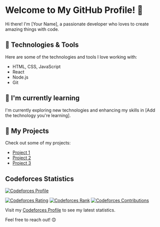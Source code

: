 # Welcome to My GitHub Profile! 👋

Hi there! I'm [Your Name], a passionate developer who loves to create amazing things with code.

## 🔧 Technologies & Tools

Here are some of the technologies and tools I love working with:

- HTML, CSS, JavaScript
- React
- Node.js
- Git

## 🌱 I'm currently learning

I'm currently exploring new technologies and enhancing my skills in [Add the technology you're learning].

## 🚀 My Projects

Check out some of my projects:

- [Project 1](link-to-project-1)
- [Project 2](link-to-project-2)
- [Project 3](link-to-project-3)

## Codeforces Statistics

[![Codeforces Profile](https://img.shields.io/badge/Codeforces-Profile-blue?style=flat-square&logo=codeforces)](https://codeforces.com/profile/ahmedchammam)

[![Codeforces Rating](https://img.shields.io/badge/Codeforces-Rating%3A-ff8c00?style=flat-square&logo=codeforces)](https://codeforces.com/profile/ahmedchammam)
[![Codeforces Rank](https://img.shields.io/badge/Codeforces-Rank%3A-yellow?style=flat-square&logo=codeforces)](https://codeforces.com/profile/ahmedchammam)
[![Codeforces Contributions](https://img.shields.io/badge/Codeforces-Contributions%3A-brightgreen?style=flat-square&logo=codeforces)](https://codeforces.com/profile/ahmedchammam)

Visit my [Codeforces Profile](https://codeforces.com/profile/ahmedchammam) to see my latest statistics.

Feel free to reach out! 😊
